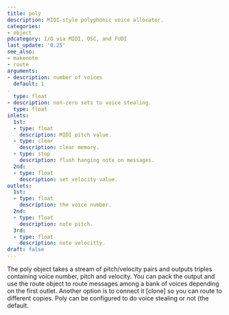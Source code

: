 ```yaml
---
title: poly
description: MIDI-style polyphonic voice allocator.
categories:
- object
pdcategory: I/O via MIDI, OSC, and FUDI
last_update: '0.25'
see_also:
- makenote
- route
arguments:
- description: number of voices 
  default: 1
.
  type: float
- description: non-zero sets to voice stealing.
  type: float
inlets:
  1st:
  - type: float
    description: MIDI pitch value.
  - type: clear
    description: clear memory.
  - type: stop
    description: flush hanging note on messages.
  2nd:
  - type: float
    description: set velocity value.
outlets:
  1st:
  - type: float
    description: the voice number.
  2nd:
  - type: float
    description: note pitch.
  3rd:
  - type: float
    description: note velocitty.
draft: false
---
```

The poly object takes a stream of pitch/velocity pairs and outputs triples containing voice number, pitch and velocity. You can pack the output and use the route object to route messages among a bank of voices depending on the first outlet. Another option is to connect it [clone] so you can route to different copies. Poly can be configured to do voice stealing or not (the default.